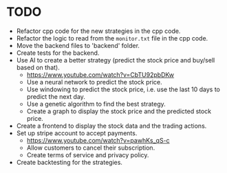 # TODO

* Refactor cpp code for the new strategies in the cpp code.
* Refactor the logic to read from the `monitor.txt` file in the cpp code.
* Move the backend files to 'backend' folder.
* Create tests for the backend.
* Use AI to create a better strategy (predict the stock price and buy/sell based on that).
    * https://www.youtube.com/watch?v=CbTU92pbDKw
    * Use a neural network to predict the stock price.
    * Use windowing to predict the stock price, i.e. use the last 10 days to predict the next day.
    * Use a genetic algorithm to find the best strategy.
    * Create a graph to display the stock price and the predicted stock price.
* Create a frontend to display the stock data and the trading actions.
* Set up stripe account to accept payments.
    * https://www.youtube.com/watch?v=pawhKs_qS-c
    * Allow customers to cancel their subscription.
    * Create terms of service and privacy policy.
* Create backtesting for the strategies.